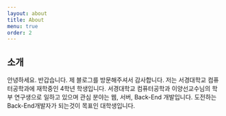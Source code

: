 ```yaml
---
layout: about
title: About
menu: true
order: 2
---
```


## 소개

안녕하세요. 반갑습니다. 제 블로그를 방문해주셔서 감사합니다.
저는 서경대학교 컴퓨터공학과에 재학중인 4학년 학생입니다.
서경대학교 컴퓨터공학과 이양선교수님의 학부 연구생으로 일하고 있으며 관심 분야는 웹, 서버, Back-End 개발입니다.
도전하는 Back-End개발자가 되는것이 목표인 대학생입니다.
